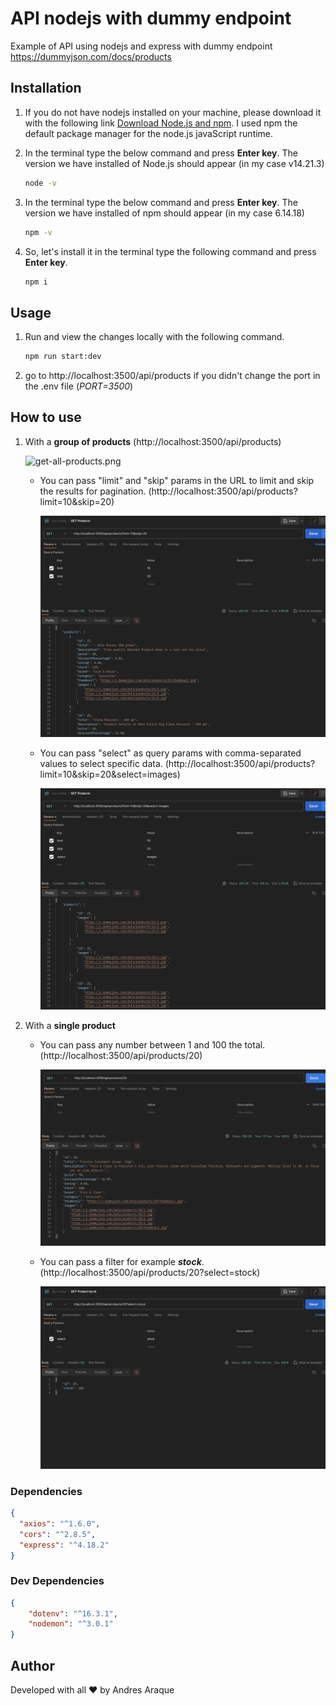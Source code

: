# API nodejs with dummy endpoint

Example of API using nodejs and express with dummy endpoint https://dummyjson.com/docs/products

## Installation
1. If you do not have nodejs installed on your machine, please download it with the following link [Download Node.js and npm](https://nodejs.org/en/download). I used npm the default package manager for the node.js javaScript runtime.

2. In the terminal type the below command and press **Enter key**. The version we have installed of Node.js should appear (in my case v14.21.3)
    ```bash
    node -v
    ```
3. In the terminal type the below command and press **Enter key**. The version we have installed of npm should appear (in my case 6.14.18)
    ```bash
    npm -v
    ```

4. So, let's install it in the terminal type the following command and press **Enter key**.
    ```bash
    npm i
    ```
## Usage

1. Run and view the changes locally with the following command.
    ```bash
    npm run start:dev
    ```
2. go to http://localhost:3500/api/products if you didn't change the port in the .env file (_PORT=3500_)


## How to use
1. With a **group of products** (http://localhost:3500/api/products)

    ![get-all-products.png](./assets/all-products.png)

    - You can pass "limit" and "skip" params in the URL to limit and skip the results for pagination. (http://localhost:3500/api/products?limit=10&skip=20)

      ![get-products-params.png](./assets/get-products-params.png)

    - You can pass "select" as query params with comma-separated values to select specific data. (http://localhost:3500/api/products?limit=10&skip=20&select=images)

      ![get-products-params-full.png](./assets/get-products-params-full.png)

2. With a **single product**
    - You can pass any number between 1 and 100 the total. (http://localhost:3500/api/products/20)

      ![get-product.png](./assets/get-product.png)

    - You can pass a filter for example **_stock_**. (http://localhost:3500/api/products/20?select=stock)

      ![get-product-filter.png](./assets/get-product-filter.png)


### Dependencies

```JSON
{
  "axios": "^1.6.0",
  "cors": "^2.8.5",
  "express": "^4.18.2"
}
```

### Dev Dependencies
```JSON
{
    "dotenv": "^16.3.1",
    "nodemon": "^3.0.1"
}
```

## Author
Developed with all ❤️ by Andres Araque